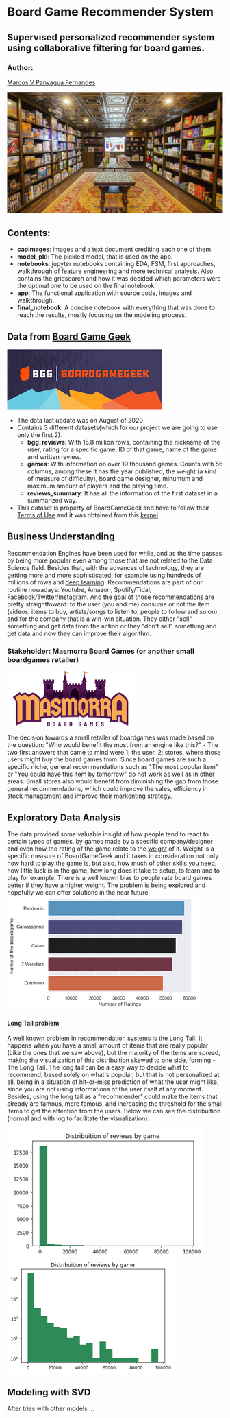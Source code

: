 # Board Game Recommender System 

## Supervised personalized recommender system using collaborative filtering for board games. 

### Author:
[Marcos V Panyagua Fernandes](https://www.linkedin.com/in/marcosvprestesfernandes/)

![cover](capimages/board_game_cafe.jpg)

## Contents:
* **capimages**: images and a text document crediting each one of them.
* **model_pkl**: The pickled model, that is used on the app.
* **notebooks**: jupyter notebooks containing EDA, FSM, first approaches, walkthrough of feature engineering and more technical analysis. Also contains the gridsearch and how it was decided which parameters were the optimal one to be used on the final notebook.
* **app**: The functional application with source code, images and walkthrough.
* **final_notebook**: A concise notebook with everything that was done to reach the results, mostly focusing on the modeling process.


## Data from [Board Game Geek](https://boardgamegeek.com/)
![logo_data](capimages/bgg_logo.jfif)
- The data last update was on August of 2020
- Contains 3 different datasets(which for our project we are going to use only the first 2):
  - **bgg_reviews**: With 15.8 million rows, containing the nickname of the user, rating for a specific game, ID of that game, name of the game and written review.
  - **games**: With information on over 19 thousand games. Counts with 56 columns, among these it has the year published, the weight (a kind of measure of difficulty), board game designer, minumum and maximum amount of players and the playing time.
  - **reviews_summary**: It has all the information of the first dataset in a summarized way.
- This dataset is property of BoardGameGeek and have to follow their [Terms of Use](https://boardgamegeek.com/wiki/page/XML_API_Terms_of_Use#) and it was obtained from this [kernel](https://www.kaggle.com/jvanelteren/boardgamegeek-reviews?select=bgg-15m-reviews.csv)

## Business Understanding
Recommendation Engines have been used for while, and as the time passes by being more popular even among those that are not related to the Data Science field. Besides that, with the advances of technology, they are getting more and more sophisticated, for example using hundreds of millions of rows and [deep learning](https://towardsdatascience.com/introduction-to-recommender-systems-2-deep-neural-network-based-recommendation-systems-4e4484e64746). Recommendations are part of our routine nowadays: Youtube, Amazon, Spotify/Tidal, Facebook/Twitter/Instagram. And the goal of those recommendations are pretty straightfoward: to the user (you and me) consume or not the item (videos, items to buy, artists/songs to listen to, people to follow and so on), and for the company that is a win-win situation. They either "sell" something and get data from the action or they "don't sell" something and get data and now they can improve their algorithm.

### Stakeholder: Masmorra Board Games (or another small boardgames retailer)
![Masmorra_logo](capimages/masmorra_board_games.png)

The decision towards a small retailer of boardgames was made based on the question: "Who would benefit the most from an engine like this?" - The two first answers that came to mind were 1; the user, 2; stores, where those users might buy the board games from. Since board games are such a specific niche, general recommendations such as "The most popular item" or "You could have this item by tomorrow" do not work as well as in other areas. Small stores also would benefit from diminishing the gap from those general recommendations, which could improve the sales, efficiency in stock management and improve their markenting strategy.

## Exploratory Data Analysis
The data provided some valuable insight of how people tend to react to certain types of games, by games made by a specific company/designer and even how the rating of the game relate to the [weight](https://boardgamegeek.com/wiki/page/Weight) of it. Weight is a specific measure of BoardGameGeek and it takes in consideration not only how hard to play the game is, but also, how much of other skills you need, how little luck is in the game, how long does it take to setup, to learn and to play for example. There is a well known bias to people rate board games better if they have a higher weight. The problem is being explored and hopefully we can offer solutions in the near future.
![Reviews_per_game](capimages/most_reviewed_games.png)

#### Long Tail problem
A well known problem in recommendation systems is the Long Tail. It happens when you have a small amount of items that are really popular (Like the ones that we saw above), but the majority of the items are spread, making the visualization of this distribuition skewed to one side, forming - The Long Tail.
The long tail can be a easy way to decide what to recommend, based solely on what's popular, but that is not personalized at all, being in a situation of hit-or-miss prediction of what the user might like, since you are not using informations of the user itself at any moment. Besides, using the long tail as a "recommender" could make the items that already are famous, more famous, and increasing the threshold for the small items to get the attention from the users. 
Below we can see the distribuition (normal and with log to facilitate the visualization):

![long_tail](capimages/destribuition_reviews_per_user_no_log.png)
![long_tail_log](capimages/distribuition_reviews_per_user.png)

## Modeling with SVD
After tries with other models ...
